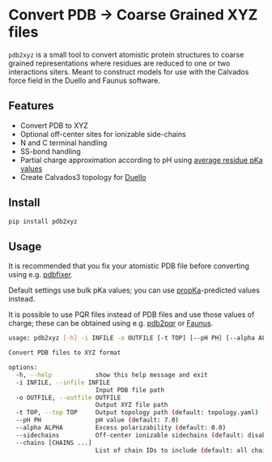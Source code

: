 # Convert PDB → Coarse Grained XYZ files

`pdb2xyz` is a small tool to convert atomistic protein structures to coarse grained representations where residues
are reduced to one or two interactions siters.
Meant to construct models for use with the Calvados force field in the Duello and Faunus software.

## Features

- Convert PDB to XYZ
- Optional off-center sites for ionizable side-chains
- N and C terminal handling
- SS-bond handling
- Partial charge approximation according to pH using
[average residue pKa values](https://doi.org/10.1093/database/baz024)
- Create Calvados3 topology for [Duello](https://github.com/mlund/duello)

## Install

```sh
pip install pdb2xyz
```

## Usage

It is recommended that you fix your atomistic PDB file before converting
using e.g. [pdbfixer](https://github.com/openmm/pdbfixer?tab=readme-ov-file).

Default settings use bulk pKa values; you can use [propKa](https://github.com/jensengroup/propka)-predicted values instead.

It is possible to use PQR files instead of PDB files and use those values of charge; these can be obtained using e.g. [pdb2pqr](https://pdb2pqr.readthedocs.io/en/latest/) or [Faunus](https://faunus.readthedocs.io/en/latest/).

```sh
usage: pdb2xyz [-h] -i INFILE -o OUTFILE [-t TOP] [--pH PH] [--alpha ALPHA] [--sidechains]

Convert PDB files to XYZ format

options:
  -h, --help            show this help message and exit
  -i INFILE, --infile INFILE
                        Input PDB file path
  -o OUTFILE, --outfile OUTFILE
                        Output XYZ file path
  -t TOP, --top TOP     Output topology path (default: topology.yaml)
  --pH PH               pH value (default: 7.0)
  --alpha ALPHA         Excess polarizability (default: 0.0)
  --sidechains          Off-center ionizable sidechains (default: disabled)
  --chains [CHAINS ...]
                        List of chain IDs to include (default: all chains)
```

